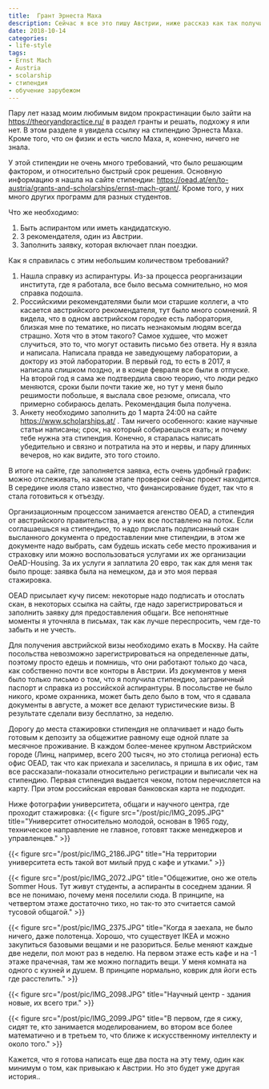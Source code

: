 ```yaml
---
title:  Грант Эрнеста Маха
description: Сейчас я все это пишу Австрии, ниже рассказ как так получилось и как можно получить эту стипендию аспиранту для стажировке в Австрийском университете
date: 2018-10-14
categories:
- life-style
tags:
- Ernst Mach
- Austria
- scolarship
- стипендия
- обучение зарубежом
---
```


Пару лет назад моим любимым видом прокрастинации было зайти на https://theoryandpractice.ru/ в раздел гранты и решать, подхожу я или нет. В этом разделе я увидела ссылку на стипендию Эрнеста Маха. Кроме того, что он физик и есть число Маха, я, конечно, ничего не знала.

У этой стипендии не очень много требований, что было решающим фактором, и относительно быстрый срок решения. Основную информацию я нашла на сайте стипендии: https://oead.at/en/to-austria/grants-and-scholarships/ernst-mach-grant/. Кроме того, у них много других программ для разных студентов.

Что же необходимо:
1. Быть аспирантом или иметь кандидатскую.
2. 3 рекомендателя, один из Австрии.
3. Заполнить заявку, которая включает план поездки.

Как я справилась с этим небольшим количеством требований? 
1. Нашла справку из аспирантуры. Из-за процесса реорганизации института, где я работала, все было весьма сомнительно, но моя справка подошла.
2. Российскими рекомендателями были мои старшие коллеги, а что касается австрийского рекомендателя, тут было много сомнений. Я видела, что в одном австрийском городке есть лаборатория, близкая мне по тематике, но писать незнакомым людям всегда страшно. Хотя что в этом такого? Самое худшее, что может случиться, это то, что могут оставить письмо без ответа. Ну я взяла и написала. Написала правда не заведующему лаборатории, а доктору из этой лаборатории. В первый год, то есть в 2017, я написала слишком поздно, и в конце февраля все были в отпуске. На второй год я сама же подтвердила свою теорию, что люди редко меняются, сроки были почти такие же, но тут у меня было решимости побольше, я выслала свое резюме, описала, что примерно собираюсь делать. Рекомендация была получена.
3. Анкету необходимо заполнить до 1 марта 24:00 на сайте https://www.scholarships.at/ . Там ничего особенного: какие научные статьи написаны; срок, на который собираешься ехать; и почему тебе нужна эта стипендия. Конечно, я старалась написать убедительно и связно и потратила на это и нервы, и пару длинных вечеров, но как видите, это того стоило.

В итоге на сайте, где заполняется заявка, есть очень удобный график: можно отслеживать, на каком этапе проверки сейчас проект находится. В середине июля стало известно, что финансирование будет, так что я стала готовиться к отъезду.

Организационным процессом занимается агенство OEAD, а стипендия от австрийского правительства, а у них все поставлено на поток. Если соглашаешься на стипендию, то надо прислать подписанный скан высланного документа о предоставлении мне стипендии, в этом же документе надо выбрать, сам будешь искать себе место проживания и страховку или можно воспользоваться услугами их же организации OeAD-Housing. За их услуги я заплатила 20 евро, так как для меня так было проще: заявка была на немецком, да и это моя первая стажировка.

OEAD присылает кучу писем: некоторые надо подписать и отослать скан, в некоторых ссылка на сайты, где надо зарегистрироваться и заполнить заявку для предоставления общаги. Все непонятные моменты я уточняла в письмах, так как лучше переспросить, чем где-то забыть и не учесть.

Для получения австрийской визы необходимо ехать в Москву. На сайте посольства невозможно зарегистрироваться на определенные даты, поэтому просто едешь и помнишь, что они работают только до часа, как собственно почти все конторы в Австрии. Из документов у меня было только письмо о том, что я получила стипендию, заграничный паспорт и справка из российской аспирантуры. В посольстве не было никого, кроме охранника, может быть дело было в том, что я сдавала документы в августе, а может все делают туристические визы. В результате сделали визу бесплатно, за неделю.

Дорогу до места стажировки стипендия не оплачивает и надо быть готовым к депозиту за общежитие равному еще одной плате за месячное проживание.
В каждом более-менее крупном Австрийском городе (Линц, например, всего 200 тысяч, но это столица региона) есть офис OEAD, так что как приехала и заселилась, я пришла в их офис, там все рассказали-показали относительно регистрации и выписали чек на стипендию. Первая стипендия выдается чеком, потом перечисляется на карту. При этом российская евровая банковская карта не подходит.

Ниже фотографии университета, общаги и научного центра, где проходит стажировка:
{{< figure src="/post/pic/IMG_2095.JPG" title="Университет относительно молодой, основан в 1965 году, техническое направление не главное, готовят также менеджеров и управленцев." >}}

{{< figure src="/post/pic/IMG_2186.JPG" title="На территории университета есть такой вот милый пруд с кафе и утками." >}}

{{< figure src="/post/pic/IMG_2072.JPG" title="Общежитие, оно же отель Sommer Hous. Тут живут студенты, а аспиранты в соседнем здании. Я все не понимаю, почему меня поселили сюда. В принципе, на четвертом этаже достаточно тихо, но так-то это считается самой тусовой общагой." >}}

{{< figure src="/post/pic/IMG_2375.JPG" title="Когда я заехала, не было ничего, даже полотенца. Хорошо, что существует IKEA и можно закупиться базовыми вещами и не разориться. Белье меняют каждые две недели, пол моют раз в неделю. На первом этаже есть кафе и на -1 этаже прачечная, там же можно погладить вещи. У меня комната на одного с кухней и душем. В принципе нормально, коврик для йоги есть где расстелить." >}}

{{< figure src="/post/pic/IMG_2098.JPG" title="Научный центр -  здания новые, их всего три." >}}

{{< figure src="/post/pic/IMG_2099.JPG" title="В первом, где я сижу, сидят те, кто занимается моделированием, во втором все более математично и в третьем то, что ближе к искусственному интеллекту и около того." >}}

Кажется, что я готова написать еще два поста на эту тему, один как минимум о том, как привыкаю к Австрии. Но это будет уже другая история..
